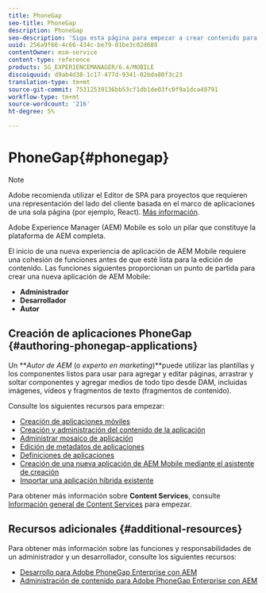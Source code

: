 ```yaml
---
title: PhoneGap
seo-title: PhoneGap
description: PhoneGap
seo-description: 'Siga esta página para empezar a crear contenido para Adobe PhoneGap Enterprise en AEM.  '
uuid: 256a9f66-4c66-434c-be79-01be3c02d688
contentOwner: msm-service
content-type: reference
products: SG_EXPERIENCEMANAGER/6.4/MOBILE
discoiquuid: d9ab4d38-1c17-477d-9341-02bda80f3c23
translation-type: tm+mt
source-git-commit: 75312539136bb53cf1db1de03fc0f9a1dca49791
workflow-type: tm+mt
source-wordcount: '216'
ht-degree: 5%

---
```



# PhoneGap{#phonegap}

>[!NOTE]
>
>Adobe recomienda utilizar el Editor de SPA para proyectos que requieren una representación del lado del cliente basada en el marco de aplicaciones de una sola página (por ejemplo, React). [Más información](/help/sites-developing/spa-overview.md).

Adobe Experience Manager (AEM) Mobile es solo un pilar que constituye la plataforma de AEM completa.

El inicio de una nueva experiencia de aplicación de AEM Mobile requiere una cohesión de funciones antes de que esté lista para la edición de contenido. Las funciones siguientes proporcionan un punto de partida para crear una nueva aplicación de AEM Mobile:

* **Administrador**
* **Desarrollador**
* **Autor**

## Creación de aplicaciones PhoneGap {#authoring-phonegap-applications}

Un ***Autor de AEM* (o *experto en marketing*)**puede utilizar las plantillas y los componentes listos para usar para agregar y editar páginas, arrastrar y soltar componentes y agregar medios de todo tipo desde DAM, incluidas imágenes, vídeos y fragmentos de texto (fragmentos de contenido).

Consulte los siguientes recursos para empezar:

* [Creación de aplicaciones móviles](/help/mobile/phonegap-authoring-apps.md)
* [Creación y administración del contenido de la aplicación](/help/mobile/phonegap-manage-app-content.md)
* [Administrar mosaico de aplicación](/help/mobile/phonegap-app-details-tile.md)
* [Edición de metadatos de aplicaciones](/help/mobile/phonegap-editmetadata.md)
* [Definiciones de aplicaciones](/help/mobile/phonegap-app-definitions.md)
* [Creación de una nueva aplicación de AEM Mobile mediante el asistente de creación](/help/mobile/phonegap-create-new-app.md)
* [Importar una aplicación híbrida existente](/help/mobile/phonegap-adding-content-to-imported-app.md)

Para obtener más información sobre **Content Services**, consulte [Información general de Content Services](/help/mobile/develop-content-as-a-service.md) para empezar.

## Recursos adicionales {#additional-resources}

Para obtener más información sobre las funciones y responsabilidades de un administrador y un desarrollador, consulte los siguientes recursos:

* [Desarrollo para Adobe PhoneGap Enterprise con AEM](/help/mobile/developing-in-phonegap.md)
* [Administración de contenido para Adobe PhoneGap Enterprise con AEM](/help/mobile/administer-phonegap.md)

